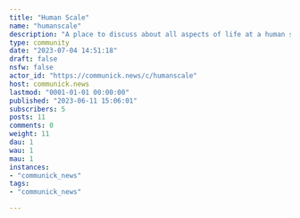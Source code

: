 ```yaml
---
title: "Human Scale" 
name: "humanscale"
description: "A place to discuss about all aspects of life at a human scale"
type: community
date: "2023-07-04 14:51:18"
draft: false
nsfw: false
actor_id: "https://communick.news/c/humanscale"
host: communick.news
lastmod: "0001-01-01 00:00:00"
published: "2023-06-11 15:06:01"
subscribers: 5
posts: 11
comments: 0
weight: 11
dau: 1
wau: 1
mau: 1
instances:
- "communick_news"
tags: 
- "communick_news"

---
```


